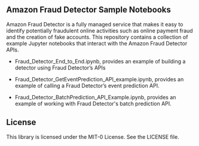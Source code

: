 ## Amazon Fraud Detector Sample Notebooks 


Amazon Fraud Detector is a fully managed service that makes it easy to identify potentially fraudulent online activities such as online payment fraud and the creation of fake accounts. This repository contains a collection of example Jupyter notebooks that interact with the Amazon Fraud Detector APIs.  

- Fraud_Detector_End_to_End.ipynb, provides an example of building a detector using Fraud Detector’s APIs  
  
- Fraud_Detector_GetEventPrediction_API_example.ipynb, provides an example of calling a Fraud Detector’s event prediction API.  

- Fraud_Detector_BatchPrediction_API_Example.ipynb, provides an example of working with Fraud Detector's batch prediction API.



## License

This library is licensed under the MIT-0 License. See the LICENSE file.

